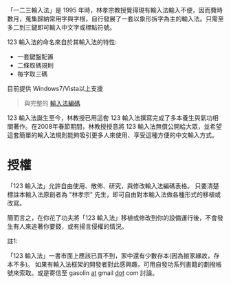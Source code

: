「一二三輸入法」是 1995 年時，林孝宗教授覺得現有輸入法輸入不便，因而費時數月，蒐集歸納常用字與字根，自行發展了一套以象形拆字為主的輸入法。只需至多二到三鍵即可輸入中文字或標點符號。

123 輸入法的命名來自於其輸入法的特性:
  * 一套鍵盤配置
  * 二條取碼規則
  * 每字取三碼

目前提供 Windows7/Vista以上支援
> 與完整的 [輸入法編碼](http://spreadsheets.google.com/pub?key=pftJzzqckPImp_zW7WQCdIw)

123 輸入法誕生至今，林教授已用這套 123 輸入法撰寫完成了多本養生與氣功相關著作。在2008年春節期間，林教授授意將 123 輸入法無償公開給大眾，並希望這套簡單的輸入法規則能夠吸引更多人來使用、享受這種方便的中文輸入方式。

# 授權 #

「123 輸入法」允許自由使用、散佈、研究，與修改輸入法編碼表格。
只要清楚標註本輸入法原創者為 "林孝宗" 先生，即可自由對本輸入法做各種形式的移植或改寫。

簡而言之，在你花了功夫將「123 輸入法」移植或修改到你的設備運行後，不會發生有人來追著你要錢，或有揚言侵權的情況。

註1:

「123 輸入法」一書市面上應該已買不到，家中還有少數存本(因為搬家緣故，存本不多)。
如果有輸入法框架的開發者對此感興趣，可用自發功系列書籍的劃撥帳號來索取。或是寄信至 gasolin [at](at.md) gmail [dot](dot.md) com 討論。